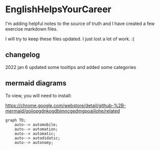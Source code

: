 # EnglishHelpsYourCareer

I'm adding helpful notes to the source of truth and I have created a few exercise markdown files.

I will try to keep these files updated. I just lost a lot of work. :(

## changelog
2022 jan 6 updated some tooltips and added some categories


## mermaid diagrams

To view, you will need to install: 

https://chrome.google.com/webstore/detail/github-%2B-mermaid/goiiopgdnkogdbjmncgedmgpoajilohe/related

```mermaid
graph TD;
    auto--> automobile;
    auto--> automation;
    auto--> automatic;
    auto--> autodidatic;
    auto--> autonomy;
```
